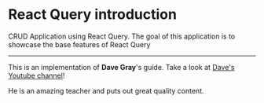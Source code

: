 # React Query introduction

CRUD Application using React Query.
The goal of this application is to showcase the base features of React Query

---

This is an implementation of **Dave Gray**'s guide.
Take a look at [Dave's Youtube channel](https://www.youtube.com/c/DaveGrayTeachesCode)! 

He is an amazing teacher and puts out great quality content.

